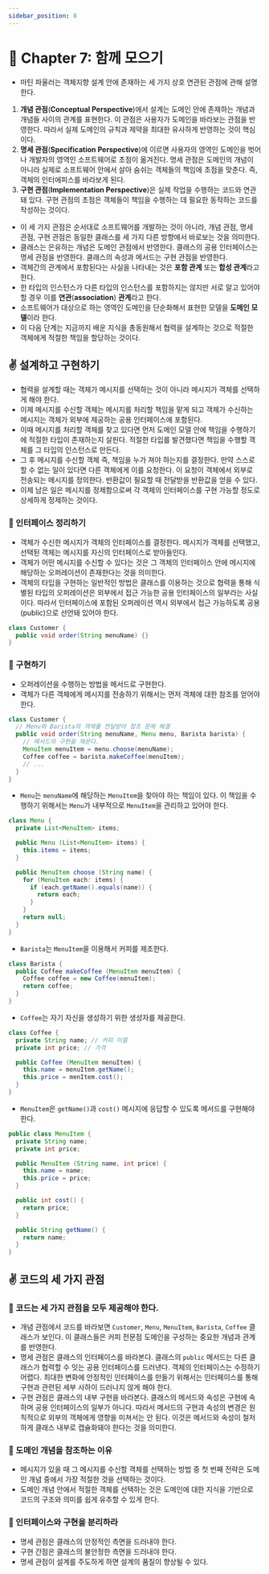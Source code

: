 ```yaml
---
sidebar_position: 8
---
```


# 🌈 Chapter 7: 함께 모으기

- 마틴 파울러는 객체지향 설계 안에 존재하는 세 가지 상호 연관된 관점에 관해 설명한다.
1. **개념 관점**(**Conceptual Perspective**)에서 설계는 도메인 안에 존재하는 개념과 개념들 사이의 관계를 표현한다. 이 관점은 사용자가 도메인을 바라보는 관점을 반영한다. 따라서 실제 도메인의 규칙과 제약을 최대한 유사하게 반영하는 것이 핵심이다.
2. **명세 관점**(**Specification Perspective**)에 이르면 사용자의 영역인 도메인을 벗어나 개발자의 영역인 소프트웨어로 초점이 옮겨진다. 명세 관점은 도메인의 개념이 아니라 실제로 소프트웨어 안에서 살아 숨쉬는 객체들의 책임에 초점을 맞춘다. 즉, 객체의 인터에피스를 바라보게 된다.
3. **구현 관점**(**Implementation Perspective**)은 실제 작업을 수행하는 코드와 연관돼 있다. 구현 관점의 초점은 객체들이 책임을 수행하는 데 필요한 동작하는 코드를 작성하는 것이다.

- 이 세 가지 관점은 순서대로 소프트웨어를 개발하는 것이 아니라, 개념 관점, 명세 관점, 구현 관점은 동일한 클래스를 세 가지 다른 방향에서 바로보는 것을 의미한다.
- 클래스는 은유하는 개념은 도메인 관점에서 반영한다. 클래스의 공용 인터페이스는 명세 관점을 반영한다. 클래스의 속성과 메서드는 구현 관점을 반영한다.
- 객체간의 관계에서 포함된다는 사실을 나타내는 것은 **포함 관계** 또는 **합성 관계**라고 한다.
- 한 타입의 인스턴스가 다른 타입의 인스턴스를 포함하지는 않지만 서로 알고 있어야 할 경우 이를 **연관**(**association**) **관계**라고 한다.
- 소프트웨어가 대상으로 하는 영역인 도메인을 단순화해서 표현한 모델을 **도메인 모델**이라 한다.
- 이 다음 단계는 지금까지 배운 지식을 총동원해서 협력을 설계하는 것으로 적절한 객체에게 적절한 책임을 할당하는 것이다.

## ✌️ 설계하고 구현하기
- 협력을 설계할 때는 객체가 메시지를 선택하는 것이 아니라 메시지가 객체를 선택하게 해야 한다.
- 이제 메시지를 수신할 객체는 메시지를 처리할 책임을 맡게 되고 객체가 수신하는 메시지는 객체가 외부에 제공하는 공용 인터페이스에 포함된다.
- 이때 메시지를 처리할 객체를 찾고 있다면 먼저 도메인 모델 안에 책임을 수행하기에 적절한 타입이 존재하는지 살핀다. 적절한 타입를 발견했다면 책임을 수행할 객체를 그 타입의 인스턴스로 만든다.
- 그 후 메시지를 수신할 객체 즉, 책임을 누가 져야 하는지를 결정한다. 만약 스스로 할 수 없는 일이 있다면 다른 객체에게 이를 요청한다. 이 요청이 객체에서 외부로 전송되는 메시지를 정의한다. 반환값이 필요할 때 전달받을 반환값을 얻을 수 있다.
- 이제 남은 일은 메시지를 정제함으로써 각 객체의 인터페이스를 구현 가능할 정도로 상세하게 정제하는 것이다.

### 🎈 인터페이스 정리하기
- 객체가 수신한 메시지가 객체의 인터페이스를 결정한다. 메시지가 객체를 선택했고, 선택된 객체는 메시지를 자신의 인터페이스로 받아들인다.
- 객체가 어떤 메시지를 수신할 수 있다는 것은 그 객체의 인터페이스 안에 메시지에 해당하는 오퍼레이션이 존재한다는 것을 의미한다.
- 객체의 타입을 구현하는 일반적인 방법은 클래스를 이용하는 것으로 협력을 통해 식별된 타입의 오퍼레이션은 외부에서 접근 가능한 공용 인터페이스의 일부라는 사실이다. 따라서 인터페이스에 포함된 오퍼레이션 역시 외부에서 접근 가능하도록 공용(public)으로 선언돼 있어야 한다.

```java
class Customer {
  public void order(String menuName) {}
}
```

### 🎈 구현하기
- 오퍼레이션을 수행하는 방법을 메서드로 구현한다.
- 객체가 다른 객체에게 메시지를 전송하기 위해서는 먼저 객체에 대한 참조를 얻어야 한다.

```java
class Customer {
  // Menu와 Barista의 객체를 전달받아 참조 문제 해결
  public void order(String menuName, Menu menu, Barista barista) {
    // 메서드의 구현을 채운다.
    MenuItem menuItem = menu.choose(menuName);
    Coffee coffee = barista.makeCoffee(menuItem);
    // ...
  }
}
```

- `Menu`는 `menuName`에 해당하는 `MenuItem`을 찾아야 하는 책임이 있다. 이 책임을 수행하기 위해서는 `Menu`가 내부적으로 `MenuItem`을 관리하고 있어야 한다.

```java
class Menu {
  private List<MenuItem> items;

  public Menu (List<MenuItem> items) {
    this.items = items;
  }

  public MenuItem choose (String name) {
    for (MenuItem each: items) {
      if (each.getName().equals(name)) {
        return each;
      }
    }
    return null;
  }
}
```

- `Barista`는 `MenuItem`을 이용해서 커피를 제조한다.

```java
class Barista {
  public Coffee makeCoffee (MenuItem menuItem) {
    Coffee coffee = new Coffee(menuItem);
    return coffee;
  }
}
```

- `Coffee`는 자기 자신을 생성하기 위한 생성자를 제공한다.

```java
class Coffee {
  private String name; // 커피 이름
  private int price; // 가격

  public Coffee (MenuItem menuItem) {
    this.name = menuItem.getName();
    this.price = menItem.cost();
  }
}
```

- `MenuItem`은 `getName()`과 `cost()` 메시지에 응답할 수 있도록 메서드를 구현해야 한다.

```java
public class MenuItem {
  private String name;
  private int price;

  public MenuItem (String name, int price) {
    this.name = name;
    this.price = price;
  }

  public int cost() {
    return price;
  }

  public String getName() {
    return name;
  }
}
```

## ✌️ 코드의 세 가지 관점

### 🎈 코드는 세 가지 관점을 모두 제공해야 한다.
- 개념 관점에서 코드를 바라보면 `Customer`, `Menu`, `MenuItem`, `Barista`, `Coffee` 클래스가 보인다. 이 클래스들은 커피 전문점 도메인을 구성하는 중요한 개념과 관계를 반영한다.
- 명세 관점은 클래스의 인터페이스를 바라본다. 클래스의 `public` 메서드는 다른 클래스가 협력할 수 잇는 공용 인터페이스를 드러낸다. 객체의 인터페이스는 수정하기 어렵다. 최대한 변화에 안정적인 인터페이스를 만들기 위해서는 인터페이스를 통해 구현과 관련된 세부 사하이 드러나지 않게 해야 한다.
- 구현 관점은 클래스의 내부 구현을 바라본다. 클래스의 메서드와 속성은 구현에 속하며 공용 인터페이스의 일부가 아니다. 따라서 메서드의 구현과 속성의 변경은 원칙적으로 외부의 객체에게 영향을 미쳐서는 안 된다. 이것은 메서드와 속성이 철저하게 클래스 내부로 캡슐화돼야 한다는 것을 의미한다.

### 🎈 도메인 개념을 참조하는 이유
- 메시지가 있을 때 그 메시지를 수신할 객체를 선택하는 방법 중 첫 번째 전략은 도메인 개념 중에서 가장 적절한 것을 선택하는 것이다.
- 도메인 개념 안에서 적절한 객체를 선택하는 것은 도메인에 대한 지식을 기반으로 코드의 구조와 의미를 쉽게 유추할 수 있게 한다.

### 🎈 인터페이스와 구현을 분리하라
- 명세 관점은 클래스의 안정적인 측면을 드러내야 한다.
- 구현 간점은 클래스의 불안정한 측면을 드러내야 한다.
- 명세 관점이 설계를 주도하게 하면 설계의 품질이 향상될 수 있다.
